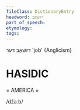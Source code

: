 ```yaml
---
fileClass: DictionaryEntry
headword: דזשאַב
part_of_speech: 
etymology: 
tags: 
---
```

דזשאַב
דער
'job'
{Anglicism}

HASIDIC
=======
= AMERICA = 

/džaːb/